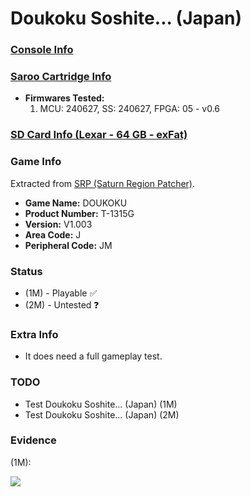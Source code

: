 # Doukoku Soshite... (Japan)

### [Console Info](../../../../../Info/Consoles/VA13/README.md)

### [Saroo Cartridge Info](../../../../../Info/Cartridges/RetroGameParadiseStore/1.32F/README.md)

- <b>Firmwares Tested:</b>
  1. MCU: 240627, SS: 240627, FPGA: 05 - v0.6

### [SD Card Info (Lexar - 64 GB - exFat)](../../../../../Info/SdCards/Lexar/64GB/exfat/README.md)

### Game Info

Extracted from [SRP (Saturn Region Patcher)](https://segaxtreme.net/resources/saturn-region-patcher.81/download).

- <b>Game Name:</b> DOUKOKU
- <b>Product Number:</b> T-1315G
- <b>Version:</b> V1.003
- <b>Area Code:</b> J
- <b>Peripheral Code:</b> JM

### Status

- (1M) - Playable :white_check_mark:
- (2M) - Untested :question:

### Extra Info

- It does need a full gameplay test.

### TODO

- Test Doukoku Soshite... (Japan) (1M)
- Test Doukoku Soshite... (Japan) (2M)

### Evidence

(1M):

[![](https://img.youtube.com/vi/St6OzvDTp_E/0.jpg)](https://www.youtube.com/watch?v=St6OzvDTp_E)
